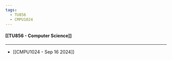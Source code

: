 ```yaml
---
tags:
  - TU856
  - CMPU1024
---
```

#### [[TU856 - Computer Science]]

---

- [[CMPU1024 - Sep 16  2024]]